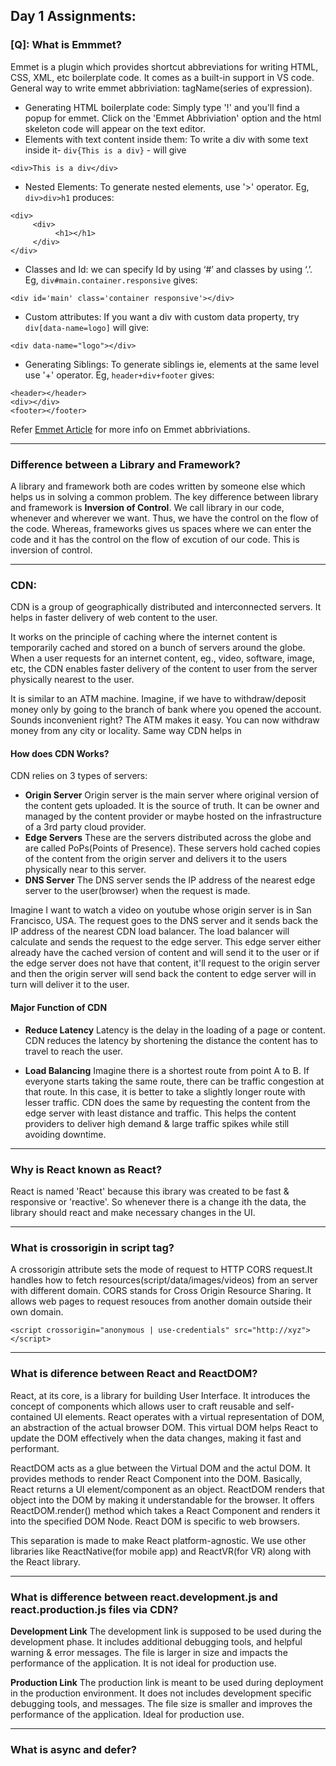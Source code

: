 ## Day 1 Assignments:

### [Q]: What is Emmmet?
Emmet is a plugin which provides shortcut abbreviations for writing HTML, CSS, XML, etc boilerplate code. It comes as a built-in support in VS code. General way to write emmet abbriviation: tagName(series of expression).
- Generating HTML boilerplate code: Simply type '!' and you'll find a popup for emmet. Click on the 'Emmet Abbriviation' option and the html skeleton code will appear on the text editor.
- Elements with text content inside them: To write a div with some text inside it- `div{This is a div}` - will give 
```
<div>This is a div</div>
```
- Nested Elements: To generate nested elements, use '>' operator. Eg, `div>div>h1` produces: 
```
<div>
     <div>
          <h1></h1>
     </div>
</div>
```
- Classes and Id: we can specify Id by using ‘#’ and classes by using ‘.’. Eg, `div#main.container.responsive` gives: 
```
<div id='main' class='container responsive'></div>
```
- Custom attributes: If you want a div with custom data property, try `div[data-name=logo]` will give: 
```
<div data-name="logo"></div>
```
- Generating Siblings: To generate siblings ie, elements at the same level use '+' operator. Eg, `header+div+footer` gives: 
```
<header></header>
<div></div>
<footer></footer>
```
Refer [Emmet Article](https://medium.com/@kartik2406/web-development-with-vs-code-part-1-emmet-6af80f0f630c/) for more info on Emmet abbriviations.
- - - -    
### Difference between a Library and Framework?
A library and framework both are codes written by someone else which helps us in solving a common problem. The key difference between library and framework is **Inversion of Control**. 
We call library in our code, whenever and wherever we want. Thus, we have the control on the flow of the code.
Whereas, frameworks gives us spaces where we can enter the code and it has the control on the flow of excution of our code. This is inversion of control.
- - - - -
### CDN:
CDN is a group of geographically distributed and interconnected servers. It helps in faster delivery of web content to the user.

It works on the principle of caching where the internet content is temporarily cached and stored on a bunch of servers around the globe. When a user requests for an internet content, eg., video, software, image, etc, the CDN enables faster delivery of the content to user from the server physically nearest to the user.

It is similar to an ATM machine. Imagine, if we have to withdraw/deposit money only by going to the branch of bank where you opened the account. Sounds inconvenient right?  The ATM makes it easy. You can now withdraw money from any city or locality. Same way CDN helps in 

#### How does CDN Works?

CDN relies on 3 types of servers:
- **Origin Server**
  Origin server is the main server where original version of the content gets uploaded. It is the source of truth. It can be owner and managed by the content provider or maybe hosted on the infrastructure of a 3rd party cloud provider.
- **Edge Servers**
  These are the servers distributed across the globe and are called PoPs(Points of Presence). These servers hold cached copies of the content from the origin server and delivers it to the users physically near to this server.
- **DNS Server**
  The DNS server sends the IP address of the nearest edge server to the user(browser) when the request is made. 

Imagine I want to watch a video on youtube whose origin server is in San Francisco, USA. The request goes to the DNS server and it sends back the IP address of the nearest CDN load balancer. The load balancer will calculate and sends the request to the edge server. This edge server either already have the cached version of content and will send it to the user or if the edge server does not have that content, it'll request to the origin server and then the origin server will send back the content to edge server will in turn will deliver it to the user.

#### Major Function of CDN

- **Reduce Latency**
  Latency is the delay in the loading of a page or content. CDN reduces the latency by shortening the distance the content has to travel to reach the user.
  
- **Load Balancing**
  Imagine there is a shortest route from point A to B. If everyone starts taking the same route, there can be traffic congestion at that route. In this case, it is better to take a slightly longer route with lesser traffic. CDN does the same by requesting the content from the edge server with least distance and traffic. This helps the content providers to deliver high demand & large traffic spikes while still avoiding downtime.
- - - - - -

### Why is React known as React?
React is named 'React' because this ibrary was created to be fast & responsive or 'reactive'. So whenever there is a change ith the data, the library should react and make necessary changes in the UI.
- - - - - -

### What is crossorigin in script tag?
A crossorigin attribute sets the mode of request to HTTP CORS request.It handles how to fetch resources(script/data/images/videos) from an
server with different domain.
CORS stands for Cross Origin Resource Sharing. It allows web pages to request resouces from another domain outside their own domain.
```
<script crossorigin="anonymous | use-credentials" src="http://xyz"></script>
```
- - - - - -
### What is diference between React and ReactDOM?

React, at its core, is a library for building User Interface. It introduces the concept of components which  allows user to craft reusable and self-contained UI elements. React operates with a virtual representation of DOM, an abstraction of the actual browser DOM. This virtual DOM helps React to update the DOM effectively when the data changes, making it fast and performant. 

ReactDOM acts as a glue between the Virtual DOM and the actul DOM. It provides methods to render React Component into the DOM. Basically, React returns a UI element/component as an object. ReactDOM renders that object into the DOM by making it understandable for the browser. It offers ReactDOM.render() method which takes a React Component and renders it into the specified DOM Node. 
React DOM is specific to web browsers. 

This separation is made to make React platform-agnostic. We use other libraries like ReactNative(for mobile app) and ReactVR(for VR) along with the React library. 
- - - - - -
### What is difference between react.development.js and react.production.js files via CDN?

**Development Link**
The development link is supposed to be used during the development phase.
It includes additional debugging tools, and helpful warning & error messages.
The file is larger in size and impacts the performance of the application.
It is not ideal for production use.

**Production Link**
The production link is meant to be used during deployment in the production environment.
It does not includes development specific debugging tools, and messages.
The file size is smaller and improves the performance of the application.
Ideal for production use.
- -  - -
### What is async and defer?
